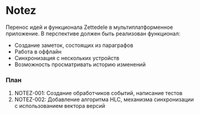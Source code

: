 # Notez

Перенос идей и функционала Zettedele в мультиплатформенное приложение.
В перспективе должен быть реализован функционал:
- Создание заметок, состоящих из параграфов
- Работа в оффлайн
- Синхронизация с нескольких устройств
- Возможность просматривать историю изменений

### План

<ol>
    <li>NOTEZ-001: Создание обработчиков событий, написание тестов</li>
    <li>NOTEZ-002: Добавление алгоритма HLC, механизма синхронизации с использованием вектора версий</li>
</ol>